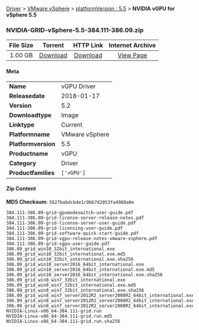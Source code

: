 
[Driver](/README.md)  >  [VMware vSphere](/index/Driver/VMware_vSphere.md)  >  [platformVersion : 5.5](/index/Driver/VMware_vSphere/5.5.md)  >  **NVIDIA vGPU for vSphere 5.5**


### NVIDIA-GRID-vSphere-5.5-384.111-386.09.zip

| **File Size** | **Torrent**  | **HTTP Link** | **Internet Archive** |
|:-------------:|:------------:|:-------------:|:--------------------:|
| 1.00 GB |  [Download](https://archive.org/download/nvgpu_NVIDIA-GRID-vSphere-5.5-384.111-386.09.zip/nvgpu_NVIDIA-GRID-vSphere-5.5-384.111-386.09.zip_archive.torrent)       | [Download](https://archive.org/compress/nvgpu_NVIDIA-GRID-vSphere-5.5-384.111-386.09.zip) | [View Page](https://archive.org/details/nvgpu_NVIDIA-GRID-vSphere-5.5-384.111-386.09.zip)       |

#### Meta

<table>
<tr><td><strong>Name</strong></td><td>vGPU Driver</td></tr>
<tr><td><strong>Releasedate</strong></td><td>2018-01-17</td></tr>
<tr><td><strong>Version</strong></td><td>5.2</td></tr>
<tr><td><strong>Downloadtype</strong></td><td>Image</td></tr>
<tr><td><strong>Linktype</strong></td><td>Current</td></tr>
<tr><td><strong>Platformname</strong></td><td>VMware vSphere</td></tr>
<tr><td><strong>Platformversion</strong></td><td>5.5</td></tr>
<tr><td><strong>Productname</strong></td><td>vGPU</td></tr>
<tr><td><strong>Category</strong></td><td>Driver</td></tr>
<tr><td><strong>Productfamilies</strong></td><td><code>['vGPU']</code></td></tr>
</table>

#### Zip Content

**MD5 Checksum**: `5627babdcb4e1c9bb7d2053fa4988a8e`

```text
384.111-386.09-grid-gpumodeswitch-user-guide.pdf
384.111-386.09-grid-license-server-release-notes.pdf
384.111-386.09-grid-license-server-user-guide.pdf
384.111-386.09-grid-licensing-user-guide.pdf
384.111-386.09-grid-software-quick-start-guide.pdf
384.111-386.09-grid-vgpu-release-notes-vmware-vsphere.pdf
384.111-386.09-grid-vgpu-user-guide.pdf
386.09_grid_win10_32bit_international.exe
386.09_grid_win10_32bit_international.exe.md5
386.09_grid_win10_32bit_international.exe.sha256
386.09_grid_win10_server2016_64bit_international.exe
386.09_grid_win10_server2016_64bit_international.exe.md5
386.09_grid_win10_server2016_64bit_international.exe.sha256
386.09_grid_win8_win7_32bit_international.exe
386.09_grid_win8_win7_32bit_international.exe.md5
386.09_grid_win8_win7_32bit_international.exe.sha256
386.09_grid_win8_win7_server2012R2_server2008R2_64bit_international.exe
386.09_grid_win8_win7_server2012R2_server2008R2_64bit_international.exe.md5
386.09_grid_win8_win7_server2012R2_server2008R2_64bit_international.exe.sha256
NVIDIA-Linux-x86_64-384.111-grid.run
NVIDIA-Linux-x86_64-384.111-grid.run.md5
NVIDIA-Linux-x86_64-384.111-grid.run.sha256
```